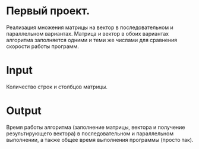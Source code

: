 # Первый проект.
Реализация множения матрицы на вектор в последовательном и параллельном вариантах.
Матрица и вектор в обоих вариантах алгоритма заполняется одними и теми же числами для сравнения скорости работы программ.
# Input
Количество строк и столбцов матрицы.
# Output
Время работы алгоритма (заполнение матрицы, вектора и получение результирующего вектора) в последовательном и параллельном выполнении, а также общее время выполнения программы (просто так).
